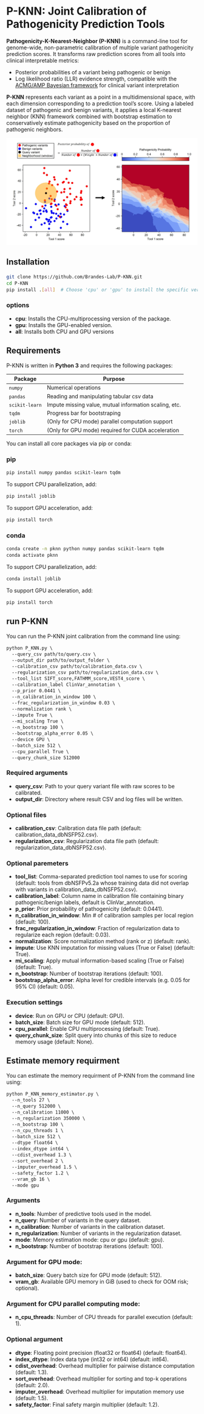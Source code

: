 # P-KNN: Joint Calibration of Pathogenicity Prediction Tools
**Pathogenicity-K-Nearest-Neighbor (P-KNN)** is a command-line tool for genome-wide, non-parametric calibration of multiple variant pathogenicity prediction scores. It transforms raw prediction scores from all tools into clinical interpretable metrics:
- Posterior probabilities of a variant being pathogenic or benign
- Log likelihood ratio (LLR) evidence strength, compatible with the [ACMG/AMP Bayesian framework](https://www.sciencedirect.com/science/article/pii/S1098360021017718?via%3Dihub) for clinical variant interpretation

**P-KNN** represents each variant as a point in a multidimensional space, with each dimension corresponding to a prediction tool’s score. Using a labeled dataset of pathogenic and benign variants, it applies a local K-nearest neighbor (KNN) framework combined with bootstrap estimation to conservatively estimate pathogenicity based on the proportion of pathogenic neighbors.

![Calibration Concept](https://github.com/Brandes-Lab/P-KNN/blob/main/Calibration_concept.jpg)


## Installation
```bash
git clone https://github.com/Brandes-Lab/P-KNN.git
cd P-KNN
pip install .[all]  # Choose 'cpu' or 'gpu' to install the specific version, or 'all' to install both CPU and GPU versions.
```
### options
- **cpu**: Installs the CPU-multiprocessing version of the package.
- **gpu**: Installs the GPU-enabled version.
- **all**: Installs both CPU and GPU versions

## Requirements
P-KNN is written in **Python 3** and requires the following packages:

| Package        | Purpose                                                  |
|----------------|----------------------------------------------------------|
| `numpy`        | Numerical operations                                     |
| `pandas`       | Reading and manipulating tabular csv data                |
| `scikit-learn` | Impute missing value, mutual information scaling, etc.   |
| `tqdm`         | Progress bar for bootstraping                            |
| `joblib`       | (Only for CPU mode) parallel computation support         |
| `torch`        | (Only for GPU mode) required for CUDA acceleration       |

You can install all core packages via pip or conda:

### pip
```bash
pip install numpy pandas scikit-learn tqdm
```
To support CPU parallelization, add:
```bash
pip install joblib
```
To support GPU acceleration, add:
```bash
pip install torch
```

### conda
```bash
conda create -n pknn python numpy pandas scikit-learn tqdm
conda activate pknn
```
To support CPU parallelization, add:
```bash
conda install joblib
```
To support GPU acceleration, add:
```bash
pip install torch
```

## run P-KNN
You can run the P-KNN joint calibration from the command line using:
```
python P_KNN.py \
  --query_csv path/to/query.csv \
  --output_dir path/to/output_folder \
  --calibration_csv path/to/calibration_data.csv \
  --regularization_csv path/to/regularization_data.csv \
  --tool_list SIFT_score,FATHMM_score,VEST4_score \
  --calibration_label ClinVar_annotation \
  --p_prior 0.0441 \
  --n_calibration_in_window 100 \
  --frac_regularization_in_window 0.03 \
  --normalization rank \
  --impute True \
  --mi_scaling True \
  --n_bootstrap 100 \
  --bootstrap_alpha_error 0.05 \
  --device GPU \
  --batch_size 512 \
  --cpu_parallel True \
  --query_chunk_size 512000
```
### Required arguments
- **query_csv**: Path to your query variant file with raw scores to be calibrated.
- **output_dir**: Directory where result CSV and log files will be written.
### Optional files
- **calibration_csv**: Calibration data file path (default: calibration_data_dbNSFP52.csv).
- **regularization_csv**: Regularization data file path (default: regularization_data_dbNSFP52.csv).
### Optional paremeters
- **tool_list**: Comma-separated prediction tool names to use for scoring (default: tools from dbNSFPv5.2a whose training data did not overlap with variants in calibration_data_dbNSFP52.csv).
- **calibration_label**: Column name in calibration file containing binary pathogenic/benign labels, default is ClinVar_annotation.
- **p_prior**: Prior probability of pathogenicity (default: 0.0441).
- **n_calibration_in_window**: Min # of calibration samples per local region (default: 100).
- **frac_regularization_in_window**: Fraction of regularization data to regularize each region (default: 0.03).
- **normalization**: Score normalization method (rank or z) (default: rank).
- **impute**: Use KNN imputation for missing values (True or False) (default: True).
- **mi_scaling**: Apply mutual information-based scaling (True or False) (default: True).
- **n_bootstrap**: Number of bootstrap iterations (default: 100).
- **bootstrap_alpha_error**: Alpha level for credible intervals (e.g. 0.05 for 95% CI) (default: 0.05).
### Execution settings
- **device**: Run on GPU or CPU (default: GPU).
- **batch_size**: Batch size for GPU mode (default: 512).
- **cpu_parallel**: Enable CPU multiprocessing (default: True).
- **query_chunk_size**: Split query into chunks of this size to reduce memory usage (default: None).

## Estimate memory requirment
You can estimate the memory requirment of P-KNN from the command line using:
```
python P_KNN_memory_estimator.py \
  --n_tools 27 \
  --n_query 512000 \
  --n_calibration 11000 \
  --n_regularization 350000 \
  --n_bootstrap 100 \
  --n_cpu_threads 1 \
  --batch_size 512 \
  --dtype float64 \
  --index_dtype int64 \
  --cdist_overhead 1.3 \
  --sort_overhead 2 \
  --imputer_overhead 1.5 \
  --safety_factor 1.2 \
  --vram_gb 16 \
  --mode gpu
```
### Arguments
- **n_tools**: Number of predictive tools used in the model.
- **n_query**: Number of variants in the query dataset.
- **n_calibration**: Number of variants in the calibration dataset.
- **n_regularization**: Number of variants in the regularization dataset.
- **mode**: Memory estimation mode: cpu or gpu (default: gpu).
- **n_bootstrap**: Number of bootstrap iterations (default: 100).
### Argument for GPU mode:
- **batch_size**: Query batch size for GPU mode (default: 512).
- **vram_gb**: Available GPU memory in GiB (used to check for OOM risk; optional).
### Argument for CPU parallel computing mode:
- **n_cpu_threads**: Number of CPU threads for parallel execution (default: 1).

### Optional argument
- **dtype**: Floating point precision (float32 or float64) (default: float64).
- **index_dtype**: Index data type (int32 or int64) (default: int64).
- **cdist_overhead**: Overhead multiplier for pairwise distance computation (default: 1.3).
- **sort_overhead**: Overhead multiplier for sorting and top-k operations (default: 2.0).
- **imputer_overhead**: Overhead multiplier for imputation memory use (default: 1.5).
- **safety_factor**: Final safety margin multiplier (default: 1.2).
